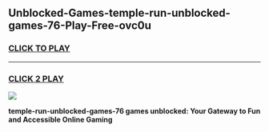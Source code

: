 
## Unblocked-Games-temple-run-unblocked-games-76-Play-Free-ovc0u
<h3>
<a href="https://premium76.site?title=temple-run-unblocked-games-76&ref=22A">CLICK TO PLAY</a></h3>
<hr>

<h3>
<a href="https://premium76.site?title=temple-run-unblocked-games-76&ref=22A">CLICK 2 PLAY</a>
  
</h3>

<a href="https://premium76.site?title=temple-run-unblocked-games-76&ref=22A"><img src="https://clearcache.store/games.png"></a>


**temple-run-unblocked-games-76 games unblocked: Your Gateway to Fun and Accessible Online Gaming**
